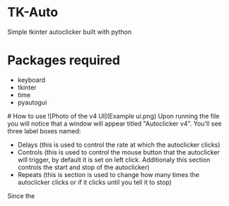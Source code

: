 # TK-Auto
Simple tkinter autoclicker built with python
# Packages required
<ul>
  <li>keyboard</li>
  <li>tkinter</li>
  <li>time</li>
  <li>pyautogui</li>
</ul>
# How to use
![Photo of the v4 UI](Example ui.png)
Upon running the file you will notice that a window will appear titled "Autoclicker v4". You'll see three label boxes named:
<ul>
  <li>Delays (this is used to control the rate at which the autoclicker clicks)</li>
  <li>Controls (this is used to control the mouse button that the autoclicker will trigger, by default it is set on left click. Additionaly this section controls the start and stop of the autoclicker)</li>
  <li>Repeats (this is section is used to change how many times the autoclicker clicks or if it clicks until you tell it to stop)</li>
</ul>
Since the 

